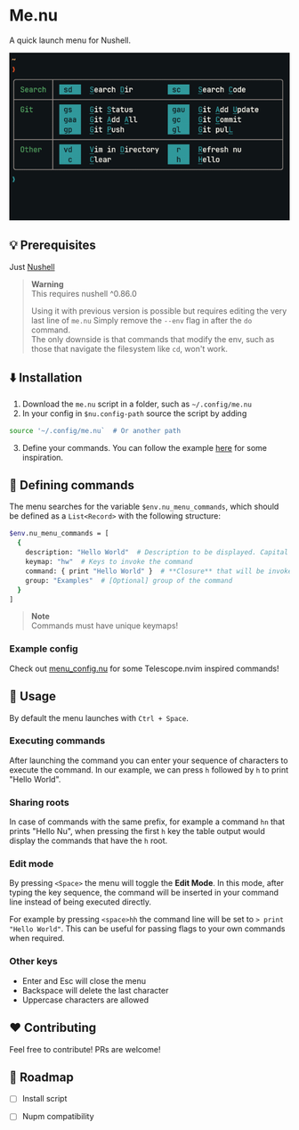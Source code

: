 # Me.nu
A quick launch menu for Nushell.
<p align="center">
  <img src=".github/assets/example_1.gif" width=720 />
</p>

## 💡 Prerequisites
Just [Nushell](https://github.com/nushell/nushell)

> **Warning**  
> This requires nushell ^0.86.0
> 
> Using it with previous version is possible but requires editing the very last line of `me.nu`
> Simply remove the `--env` flag in after the `do` command.  
> The only downside is that commands that modify the env, such as those that navigate the filesystem like `cd`, won't work.

## ⬇️ Installation

1. Download the `me.nu` script in a folder, such as `~/.config/me.nu`
2. In your config in `$nu.config-path` source the script by adding 
```bash
source '~/.config/me.nu`  # Or another path
```
3. Define your commands. You can follow the example [here](https://github.com/ClipplerBlood/me.nu/blob/main/menu_config.nu) for some inspiration.

## 🔧 Defining commands
The menu searches for the variable `$env.nu_menu_commands`, which should be defined as a `List<Record>` with the following structure:
```bash
$env.nu_menu_commands = [
  {
    description: "Hello World"  # Description to be displayed. Capital letters will be underlined
    keymap: "hw"  # Keys to invoke the command
    command: { print "Hello World" }  # **Closure** that will be invoked
    group: "Examples"  # [Optional] group of the command
  }
]
```


> **Note**  
> Commands must have unique keymaps!

### Example config
Check out [menu_config.nu](https://github.com/ClipplerBlood/me.nu/blob/main/menu_config.nu) for some Telescope.nvim inspired commands!

## 🚀 Usage
By default the menu launches with `Ctrl + Space`.

### Executing commands
After launching the command you can enter your sequence of characters to execute the command.
In our example, we can press `h` followed by `h` to print "Hello World".

### Sharing roots
In case of commands with the same prefix, for example a command `hn` that prints "Hello Nu", when pressing the first `h` key 
the table output would display the commands that have the `h` root.


### Edit mode
By pressing `<Space>` the menu will toggle the **Edit Mode**. In this mode, after typing the key sequence, the command will be inserted in your command line instead of being executed directly.

For example by pressing `<space>hh` the command line will be set to `> print "Hello World"`. This can be useful for passing flags to your own commands when required.


### Other keys
- Enter and Esc will close the menu
- Backspace will delete the last character
- Uppercase characters are allowed


## ❤️ Contributing
Feel free to contribute! PRs are welcome!

## 🚚 Roadmap
- [ ] Install script
- [ ] Nupm compatibility




